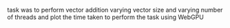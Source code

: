 task was to perform vector addition varying vector size and varying number of threads and plot the time taken to perform the task using WebGPU
